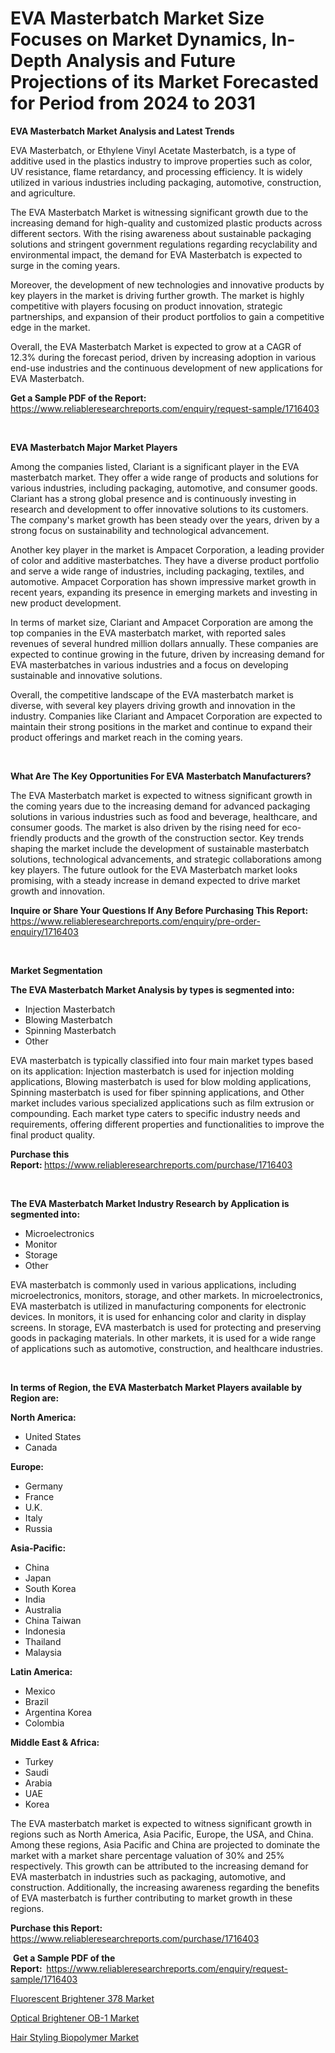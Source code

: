 <p><h1>EVA Masterbatch Market Size Focuses on Market Dynamics, In-Depth Analysis and Future Projections of its Market Forecasted for Period from 2024 to 2031</h1></p><p><strong>EVA Masterbatch Market Analysis and Latest Trends</strong></p>
<p><p>EVA Masterbatch, or Ethylene Vinyl Acetate Masterbatch, is a type of additive used in the plastics industry to improve properties such as color, UV resistance, flame retardancy, and processing efficiency. It is widely utilized in various industries including packaging, automotive, construction, and agriculture.</p><p>The EVA Masterbatch Market is witnessing significant growth due to the increasing demand for high-quality and customized plastic products across different sectors. With the rising awareness about sustainable packaging solutions and stringent government regulations regarding recyclability and environmental impact, the demand for EVA Masterbatch is expected to surge in the coming years.</p><p>Moreover, the development of new technologies and innovative products by key players in the market is driving further growth. The market is highly competitive with players focusing on product innovation, strategic partnerships, and expansion of their product portfolios to gain a competitive edge in the market.</p><p>Overall, the EVA Masterbatch Market is expected to grow at a CAGR of 12.3% during the forecast period, driven by increasing adoption in various end-use industries and the continuous development of new applications for EVA Masterbatch.</p></p>
<p><strong>Get a Sample PDF of the Report:&nbsp;</strong> <a href="https://www.reliableresearchreports.com/enquiry/request-sample/1716403">https://www.reliableresearchreports.com/enquiry/request-sample/1716403</a></p>
<p>&nbsp;</p>
<p><strong>EVA Masterbatch Major Market Players</strong></p>
<p><p>Among the companies listed, Clariant is a significant player in the EVA masterbatch market. They offer a wide range of products and solutions for various industries, including packaging, automotive, and consumer goods. Clariant has a strong global presence and is continuously investing in research and development to offer innovative solutions to its customers. The company's market growth has been steady over the years, driven by a strong focus on sustainability and technological advancement.</p><p>Another key player in the market is Ampacet Corporation, a leading provider of color and additive masterbatches. They have a diverse product portfolio and serve a wide range of industries, including packaging, textiles, and automotive. Ampacet Corporation has shown impressive market growth in recent years, expanding its presence in emerging markets and investing in new product development.</p><p>In terms of market size, Clariant and Ampacet Corporation are among the top companies in the EVA masterbatch market, with reported sales revenues of several hundred million dollars annually. These companies are expected to continue growing in the future, driven by increasing demand for EVA masterbatches in various industries and a focus on developing sustainable and innovative solutions.</p><p>Overall, the competitive landscape of the EVA masterbatch market is diverse, with several key players driving growth and innovation in the industry. Companies like Clariant and Ampacet Corporation are expected to maintain their strong positions in the market and continue to expand their product offerings and market reach in the coming years.</p></p>
<p>&nbsp;</p>
<p><strong>What Are The Key Opportunities For EVA Masterbatch Manufacturers?</strong></p>
<p><p>The EVA Masterbatch market is expected to witness significant growth in the coming years due to the increasing demand for advanced packaging solutions in various industries such as food and beverage, healthcare, and consumer goods. The market is also driven by the rising need for eco-friendly products and the growth of the construction sector. Key trends shaping the market include the development of sustainable masterbatch solutions, technological advancements, and strategic collaborations among key players. The future outlook for the EVA Masterbatch market looks promising, with a steady increase in demand expected to drive market growth and innovation.</p></p>
<p><strong>Inquire or Share Your Questions If Any Before Purchasing This Report:</strong> <a href="https://www.reliableresearchreports.com/enquiry/pre-order-enquiry/1716403">https://www.reliableresearchreports.com/enquiry/pre-order-enquiry/1716403</a></p>
<p>&nbsp;</p>
<p><strong>Market Segmentation</strong></p>
<p><strong>The EVA Masterbatch Market Analysis by types is segmented into:</strong></p>
<p><ul><li>Injection Masterbatch</li><li>Blowing Masterbatch</li><li>Spinning Masterbatch</li><li>Other</li></ul></p>
<p><p>EVA masterbatch is typically classified into four main market types based on its application: Injection masterbatch is used for injection molding applications, Blowing masterbatch is used for blow molding applications, Spinning masterbatch is used for fiber spinning applications, and Other market includes various specialized applications such as film extrusion or compounding. Each market type caters to specific industry needs and requirements, offering different properties and functionalities to improve the final product quality.</p></p>
<p><strong>Purchase this Report:&nbsp;</strong><a href="https://www.reliableresearchreports.com/purchase/1716403">https://www.reliableresearchreports.com/purchase/1716403</a></p>
<p>&nbsp;</p>
<p><strong>The EVA Masterbatch Market Industry Research by Application is segmented into:</strong></p>
<p><ul><li>Microelectronics</li><li>Monitor</li><li>Storage</li><li>Other</li></ul></p>
<p><p>EVA masterbatch is commonly used in various applications, including microelectronics, monitors, storage, and other markets. In microelectronics, EVA masterbatch is utilized in manufacturing components for electronic devices. In monitors, it is used for enhancing color and clarity in display screens. In storage, EVA masterbatch is used for protecting and preserving goods in packaging materials. In other markets, it is used for a wide range of applications such as automotive, construction, and healthcare industries.</p></p>
<p>&nbsp;</p>
<p><strong>In terms of Region, the EVA Masterbatch Market Players available by Region are:</strong></p>
<p>
    <p> <strong> North America: </strong>
        <ul>
            <li>United States</li>
            <li>Canada</li>
        </ul>
        </p> 
    <p> <strong> Europe: </strong>
        <ul>
            <li>Germany</li>
            <li>France</li>
            <li>U.K.</li>
            <li>Italy</li>
            <li>Russia</li>
        </ul>
        </p> 
    <p> <strong> Asia-Pacific: </strong>
        <ul>
            <li>China</li>
            <li>Japan</li>
            <li>South Korea</li>
            <li>India</li>
            <li>Australia</li>
            <li>China Taiwan</li>
            <li>Indonesia</li>
            <li>Thailand</li>
            <li>Malaysia</li>
        </ul>
        </p> 
    <p> <strong> Latin America: </strong>
        <ul>
            <li>Mexico</li>
            <li>Brazil</li>
            <li>Argentina Korea</li>
            <li>Colombia</li>
        </ul>
        </p> 
    <p> <strong> Middle East & Africa: </strong>
        <ul>
            <li>Turkey</li>
            <li>Saudi</li>
            <li>Arabia</li>
            <li>UAE</li>
            <li>Korea</li>
        </ul>
    </p>
    </p>
<p><p>The EVA masterbatch market is expected to witness significant growth in regions such as North America, Asia Pacific, Europe, the USA, and China. Among these regions, Asia Pacific and China are projected to dominate the market with a market share percentage valuation of 30% and 25% respectively. This growth can be attributed to the increasing demand for EVA masterbatch in industries such as packaging, automotive, and construction. Additionally, the increasing awareness regarding the benefits of EVA masterbatch is further contributing to market growth in these regions.</p></p>
<p><strong>Purchase this Report: </strong><a href="https://www.reliableresearchreports.com/purchase/1716403">https://www.reliableresearchreports.com/purchase/1716403</a></p>
<p>&nbsp;<strong>Get a Sample PDF of the Report:&nbsp;&nbsp;</strong><a href="https://www.reliableresearchreports.com/enquiry/request-sample/1716403">https://www.reliableresearchreports.com/enquiry/request-sample/1716403</a></p>
<p><strong></strong></p>
<p><p><a href="https://view.publitas.com/reportprime-1/fluorescent-brightener-378-market-size-2024-2031-global-industrial-analysis-key-geographical-regions-market-share-top-key-players-product-types-and-forecast-research-report/">Fluorescent Brightener 378 Market</a></p><p><a href="https://view.publitas.com/reportprime-1/decoding-the-optical-brightener-ob-1-market-a-deep-dive-into-the-latest-market-trends-market-segmentation-and-competitive-analysis/">Optical Brightener OB-1 Market</a></p><p><a href="https://view.publitas.com/reportprime-1/hair-styling-biopolymer-market-research-report-forecasted-for-period-from-2024-2031-by-market-type-market-application-and-region/">Hair Styling Biopolymer Market</a></p></p>